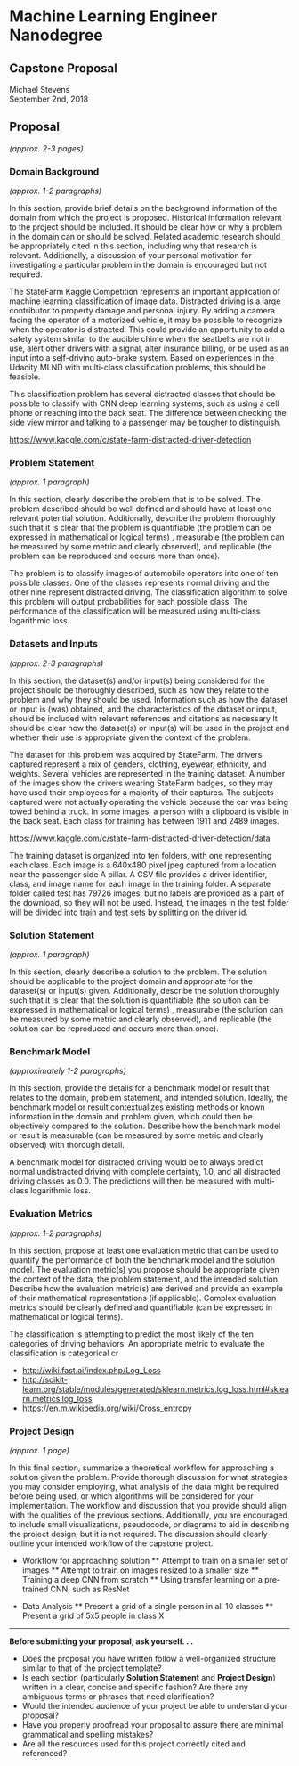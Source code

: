 # Machine Learning Engineer Nanodegree
## Capstone Proposal
Michael Stevens  
September 2nd, 2018

## Proposal
_(approx. 2-3 pages)_

### Domain Background
_(approx. 1-2 paragraphs)_

In this section, provide brief details on the background information of the domain from which the project is proposed. Historical information relevant to the project should be included. It should be clear how or why a problem in the domain can or should be solved. Related academic research should be appropriately cited in this section, including why that research is relevant. Additionally, a discussion of your personal motivation for investigating a particular problem in the domain is encouraged but not required.

The StateFarm Kaggle Competition represents an important application of machine learning classification of image data. Distracted driving is a large contributor to property damage and personal injury. By adding a camera facing the operator of a motorized vehicle, it may be possible to recognize when the operator is distracted. This could provide an opportunity to add a safety system similar to the audible chime when the seatbelts are not in use, alert other drivers with a signal, alter insurance billing, or be used as an input into a self-driving auto-brake system. Based on experiences in the Udacity MLND with multi-class classification problems, this should be feasible.

This classification problem has several distracted classes that should be possible to classify with CNN deep learning systems, such as using a cell phone or reaching into the back seat. The difference between checking the side view mirror and talking to a passenger may be tougher to distinguish.  

https://www.kaggle.com/c/state-farm-distracted-driver-detection

### Problem Statement
_(approx. 1 paragraph)_

In this section, clearly describe the problem that is to be solved. The problem described should be well defined and should have at least one relevant potential solution. Additionally, describe the problem thoroughly such that it is clear that the problem is quantifiable (the problem can be expressed in mathematical or logical terms) , measurable (the problem can be measured by some metric and clearly observed), and replicable (the problem can be reproduced and occurs more than once).

The problem is to classify images of automobile operators into one of ten possible classes. One of the classes represents normal driving and the other nine represent distracted driving. The classification algorithm to solve this problem will output probabilities for each possible class. The performance of the classification will be measured using multi-class logarithmic loss.

### Datasets and Inputs
_(approx. 2-3 paragraphs)_

In this section, the dataset(s) and/or input(s) being considered for the project should be thoroughly described, such as how they relate to the problem and why they should be used. Information such as how the dataset or input is (was) obtained, and the characteristics of the dataset or input, should be included with relevant references and citations as necessary It should be clear how the dataset(s) or input(s) will be used in the project and whether their use is appropriate given the context of the problem.

The dataset for this problem was acquired by StateFarm. The drivers captured represent a mix of genders, clothing, eyewear, ethnicity, and weights. Several vehicles are represented in the training dataset. A number of the images show the drivers wearing StateFarm badges, so they may have used their employees for a majority of their captures. The subjects captured were not actually operating the vehicle because the car was being towed behind a truck. In some images, a person with a clipboard is visible in the back seat. Each class for training has between 1911 and 2489 images.

https://www.kaggle.com/c/state-farm-distracted-driver-detection/data

The training dataset is organized into ten folders, with one representing each class. Each image is a 640x480 pixel jpeg captured from a location near the passenger side A pillar. A CSV file provides a driver identifier, class, and image name for each image in the training folder. A separate folder called test has 79726 images, but no labels are provided as a part of the download, so they will not be used. Instead, the images in the test folder will be divided into train and test sets by splitting on the driver id.

### Solution Statement
_(approx. 1 paragraph)_

In this section, clearly describe a solution to the problem. The solution should be applicable to the project domain and appropriate for the dataset(s) or input(s) given. Additionally, describe the solution thoroughly such that it is clear that the solution is quantifiable (the solution can be expressed in mathematical or logical terms) , measurable (the solution can be measured by some metric and clearly observed), and replicable (the solution can be reproduced and occurs more than once).

### Benchmark Model
_(approximately 1-2 paragraphs)_

In this section, provide the details for a benchmark model or result that relates to the domain, problem statement, and intended solution. Ideally, the benchmark model or result contextualizes existing methods or known information in the domain and problem given, which could then be objectively compared to the solution. Describe how the benchmark model or result is measurable (can be measured by some metric and clearly observed) with thorough detail.

A benchmark model for distracted driving would be to always predict normal undistracted driving with complete certainty, 1.0, and all distracted driving classes as 0.0. The predictions will then be measured with multi-class logarithmic loss.

### Evaluation Metrics
_(approx. 1-2 paragraphs)_

In this section, propose at least one evaluation metric that can be used to quantify the performance of both the benchmark model and the solution model. The evaluation metric(s) you propose should be appropriate given the context of the data, the problem statement, and the intended solution. Describe how the evaluation metric(s) are derived and provide an example of their mathematical representations (if applicable). Complex evaluation metrics should be clearly defined and quantifiable (can be expressed in mathematical or logical terms).

The classification is attempting to predict the most likely of the ten categories of driving behaviors. An appropriate metric to evaluate the classification is categorical cr

* http://wiki.fast.ai/index.php/Log_Loss
* http://scikit-learn.org/stable/modules/generated/sklearn.metrics.log_loss.html#sklearn.metrics.log_loss
* https://en.m.wikipedia.org/wiki/Cross_entropy

### Project Design
_(approx. 1 page)_

In this final section, summarize a theoretical workflow for approaching a solution given the problem. Provide thorough discussion for what strategies you may consider employing, what analysis of the data might be required before being used, or which algorithms will be considered for your implementation. The workflow and discussion that you provide should align with the qualities of the previous sections. Additionally, you are encouraged to include small visualizations, pseudocode, or diagrams to aid in describing the project design, but it is not required. The discussion should clearly outline your intended workflow of the capstone project.

* Workflow for approaching solution
** Attempt to train on a smaller set of images
** Attempt to train on images resized to a smaller size
** Training a deep CNN from scratch
** Using transfer learning on a pre-trained CNN, such as ResNet

* Data Analysis
** Present a grid of a single person in all 10 classes
** Present a grid of 5x5 people in class X


-----------

**Before submitting your proposal, ask yourself. . .**

- Does the proposal you have written follow a well-organized structure similar to that of the project template?
- Is each section (particularly **Solution Statement** and **Project Design**) written in a clear, concise and specific fashion? Are there any ambiguous terms or phrases that need clarification?
- Would the intended audience of your project be able to understand your proposal?
- Have you properly proofread your proposal to assure there are minimal grammatical and spelling mistakes?
- Are all the resources used for this project correctly cited and referenced?
